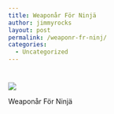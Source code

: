 ```yaml
---
title: Weaponår För Ninjä
author: jimmyrocks
layout: post
permalink: /weaponr-fr-ninj/
categories:
  - Uncategorized
---
```

# 

![][1]

 [1]: http://media.tumblr.com/RkNsJZueFh8sd2w80cTrPsgUo1_400.gif

Weaponår För Ninjä